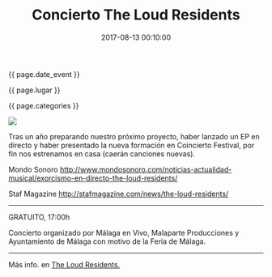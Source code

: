 ﻿---
layout: post
title: Concierto The Loud Residents
date: 2017-08-13 00:10:00
date_event: 2017-08-13 17:00:00
lugar: Auditorio Eduardo Ocón
categories: música feria
short_description: Tras un año preparando nuestro próximo proyecto, haber lanzado un EP en directo y haber presentado la nueva formación en Coincierto Festival, por fin nos estrenamos en casa (caerán canciones nuevas). https://theloudresidents.bandcamp.com/
image_preview: http://www.101tv.es/galeria/video/The-Loud-Residents-La-etapa-de-ni%C3%B1os-ya-ha-pasado.jpeg
---

{{ page.date_event }}

{{ page.lugar }}

{{ page.categories }}

![]({{page.image_preview}})

Tras un año preparando nuestro próximo proyecto, haber lanzado un EP en directo y haber presentado la nueva formación en Coincierto Festival, por fin nos estrenamos en casa (caerán canciones nuevas).

Mondo Sonoro
http://www.mondosonoro.com/noticias-actualidad-musical/exorcismo-en-directo-the-loud-residents/

Staf Magazine
http://stafmagazine.com/news/the-loud-residents/
______________________________

GRATUITO, 17:00h

Concierto organizado por Málaga en Vivo, Malaparte Producciones y Ayuntamiento de Málaga con motivo de la Feria de Málaga.
______________________________

Más info. en [The Loud Residents.](https://theloudresidents.bandcamp.com)